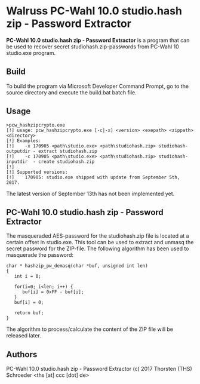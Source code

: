 # Walruss PC-Wahl 10.0 studio.hash zip - Password Extractor

**PC-Wahl 10.0 studio.hash zip - Password Extractor** is a program that can be used to recover secret studiohash.zip-passwords from PC-Wahl 10 studio.exe program.

## Build

To build the program via Microsoft Developer Command Prompt, go to the source directory and execute the build.bat batch file. 

## Usage

```
>pcw_hashzipcrypto.exe
[!] usage: pcw_hashzipcrypto.exe [-c|-x] <version> <exepath> <zippath> <directory>
[!] Examples:
[!]    -x 170905 <path\studio.exe> <path\studiohash.zip> studiohash-outputdir - extract studiohash.zip
[!]    -c 170905 <path\studio.exe> <path\studiohash.zip> studiohash-inputdir  - create studiohash.zip
[!]
[!] Supported versions:
[!]    170905: studio.exe shipped with update from September 5th, 2017.
```

The latest version of September 13th has not been implemented yet.

## PC-Wahl 10.0 studio.hash zip - Password Extractor

The masqueraded AES-password for the studiohash.zip file is located at a certain offset in studio.exe. This tool can be used to extract and unmasq the secret password for the ZIP-file. The following algorithm has been used to masquerade the password:

```
char * hashzip_pw_demasq(char *buf, unsigned int len)
{
   int i = 0;
   
   for(i=0; i<len; i++) {
      buf[i] = 0xFF - buf[i];
   }
   buf[i] = 0;

   return buf;
}
```

The algorithm to process/calculate the content of the ZIP file will be released later.

## Authors

PC-Wahl 10.0 studio.hash zip - Password Extractor (c) 2017 
Thorsten (THS) Schroeder <ths [at] ccc [dot] de>

